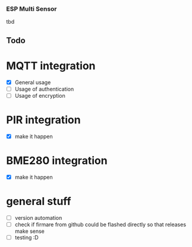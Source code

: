 ### ESP Multi Sensor

tbd
## Todo

# MQTT integration

- [x] General usage
- [ ] Usage of authentication
- [ ] Usage of encryption
# PIR integration

- [x] make it happen
# BME280 integration

- [x] make it happen
# general stuff

- [ ] version automation
- [ ] check if firmare from github could be flashed directly so that releases make sense
- [ ] testing :D
